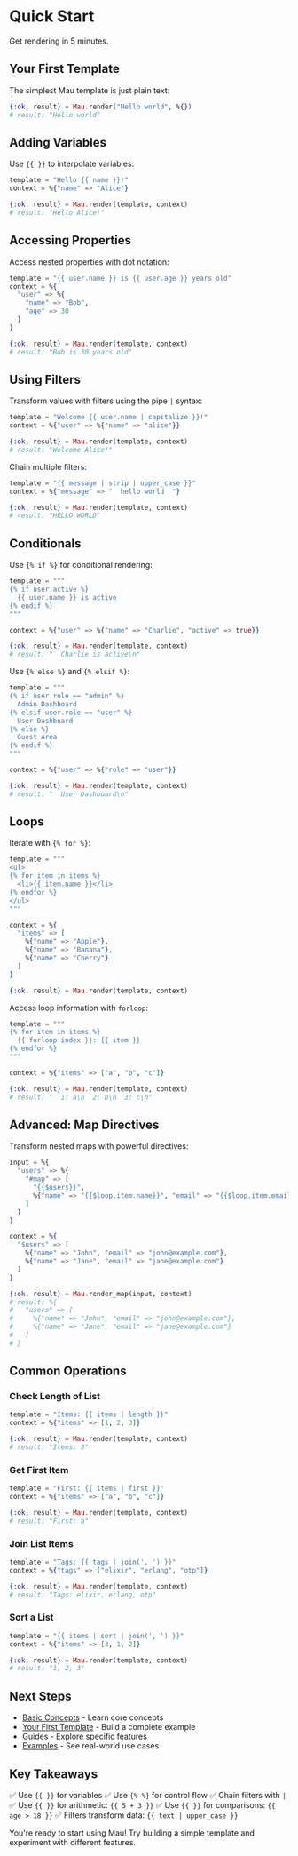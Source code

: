 # Quick Start

Get rendering in 5 minutes.

## Your First Template

The simplest Mau template is just plain text:

```elixir
{:ok, result} = Mau.render("Hello world", %{})
# result: "Hello world"
```

## Adding Variables

Use `{{ }}` to interpolate variables:

```elixir
template = "Hello {{ name }}!"
context = %{"name" => "Alice"}

{:ok, result} = Mau.render(template, context)
# result: "Hello Alice!"
```

## Accessing Properties

Access nested properties with dot notation:

```elixir
template = "{{ user.name }} is {{ user.age }} years old"
context = %{
  "user" => %{
    "name" => "Bob",
    "age" => 30
  }
}

{:ok, result} = Mau.render(template, context)
# result: "Bob is 30 years old"
```

## Using Filters

Transform values with filters using the pipe `|` syntax:

```elixir
template = "Welcome {{ user.name | capitalize }}!"
context = %{"user" => %{"name" => "alice"}}

{:ok, result} = Mau.render(template, context)
# result: "Welcome Alice!"
```

Chain multiple filters:

```elixir
template = "{{ message | strip | upper_case }}"
context = %{"message" => "  hello world  "}

{:ok, result} = Mau.render(template, context)
# result: "HELLO WORLD"
```

## Conditionals

Use `{% if %}` for conditional rendering:

```elixir
template = """
{% if user.active %}
  {{ user.name }} is active
{% endif %}
"""

context = %{"user" => %{"name" => "Charlie", "active" => true}}

{:ok, result} = Mau.render(template, context)
# result: "  Charlie is active\n"
```

Use `{% else %}` and `{% elsif %}`:

```elixir
template = """
{% if user.role == "admin" %}
  Admin Dashboard
{% elsif user.role == "user" %}
  User Dashboard
{% else %}
  Guest Area
{% endif %}
"""

context = %{"user" => %{"role" => "user"}}

{:ok, result} = Mau.render(template, context)
# result: "  User Dashboard\n"
```

## Loops

Iterate with `{% for %}`:

```elixir
template = """
<ul>
{% for item in items %}
  <li>{{ item.name }}</li>
{% endfor %}
</ul>
"""

context = %{
  "items" => [
    %{"name" => "Apple"},
    %{"name" => "Banana"},
    %{"name" => "Cherry"}
  ]
}

{:ok, result} = Mau.render(template, context)
```

Access loop information with `forloop`:

```elixir
template = """
{% for item in items %}
  {{ forloop.index }}: {{ item }}
{% endfor %}
"""

context = %{"items" => ["a", "b", "c"]}

{:ok, result} = Mau.render(template, context)
# result: "  1: a\n  2: b\n  3: c\n"
```

## Advanced: Map Directives

Transform nested maps with powerful directives:

```elixir
input = %{
  "users" => %{
    "#map" => [
      "{{$users}}",
      %{"name" => "{{$loop.item.name}}", "email" => "{{$loop.item.email}}"}
    ]
  }
}

context = %{
  "$users" => [
    %{"name" => "John", "email" => "john@example.com"},
    %{"name" => "Jane", "email" => "jane@example.com"}
  ]
}

{:ok, result} = Mau.render_map(input, context)
# result: %{
#   "users" => [
#     %{"name" => "John", "email" => "john@example.com"},
#     %{"name" => "Jane", "email" => "jane@example.com"}
#   ]
# }
```

## Common Operations

### Check Length of List

```elixir
template = "Items: {{ items | length }}"
context = %{"items" => [1, 2, 3]}

{:ok, result} = Mau.render(template, context)
# result: "Items: 3"
```

### Get First Item

```elixir
template = "First: {{ items | first }}"
context = %{"items" => ["a", "b", "c"]}

{:ok, result} = Mau.render(template, context)
# result: "First: a"
```

### Join List Items

```elixir
template = "Tags: {{ tags | join(', ') }}"
context = %{"tags" => ["elixir", "erlang", "otp"]}

{:ok, result} = Mau.render(template, context)
# result: "Tags: elixir, erlang, otp"
```

### Sort a List

```elixir
template = "{{ items | sort | join(', ') }}"
context = %{"items" => [3, 1, 2]}

{:ok, result} = Mau.render(template, context)
# result: "1, 2, 3"
```

## Next Steps

- [Basic Concepts](basic-concepts.md) - Learn core concepts
- [Your First Template](first-template.md) - Build a complete example
- [Guides](../guides/) - Explore specific features
- [Examples](../examples/) - See real-world use cases

## Key Takeaways

✅ Use `{{ }}` for variables
✅ Use `{% %}` for control flow
✅ Chain filters with `|`
✅ Use `{{ }}` for arithmetic: `{{ 5 + 3 }}`
✅ Use `{{ }}` for comparisons: `{{ age > 18 }}`
✅ Filters transform data: `{{ text | upper_case }}`

You're ready to start using Mau! Try building a simple template and experiment with different features.
